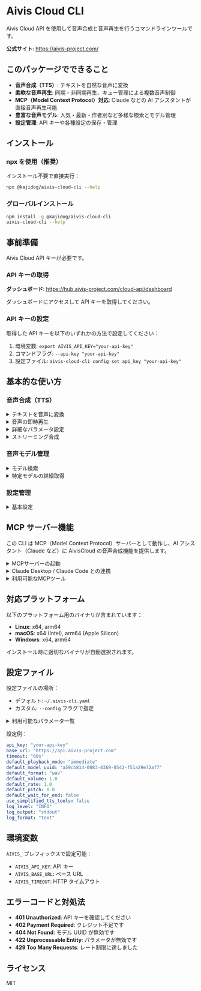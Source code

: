 # Aivis Cloud CLI

Aivis Cloud API を使用して音声合成と音声再生を行うコマンドラインツールです。

**公式サイト**: https://aivis-project.com/

## このパッケージでできること

- **音声合成（TTS）**: テキストを自然な音声に変換
- **柔軟な音声再生**: 同期・非同期再生、キュー管理による複数音声制御
- **MCP（Model Context Protocol）対応**: Claude などの AI アシスタントが直接音声再生可能
- **豊富な音声モデル**: 人気・最新・作者別など多様な検索とモデル管理
- **設定管理**: API キーや各種設定の保存・管理

## インストール

### npx を使用（推奨）

インストール不要で直接実行：

```bash
npx @kajidog/aivis-cloud-cli --help
```

### グローバルインストール

```bash
npm install -g @kajidog/aivis-cloud-cli
aivis-cloud-cli --help
```

## 事前準備

Aivis Cloud API キーが必要です。

### API キーの取得

**ダッシュボード**: https://hub.aivis-project.com/cloud-api/dashboard

ダッシュボードにアクセスして API キーを取得してください。

### API キーの設定

取得した API キーを以下のいずれかの方法で設定してください：

1. 環境変数: `export AIVIS_API_KEY="your-api-key"`
2. コマンドフラグ: `--api-key "your-api-key"`
3. 設定ファイル: `aivis-cloud-cli config set api_key "your-api-key"`

## 基本的な使い方

### 音声合成（TTS）

<details>
<summary>テキストを音声に変換</summary>

```bash
# 基本的な音声合成（デフォルトモデルを使用、出力ファイル必須）
npx @kajidog/aivis-cloud-cli tts synthesize --text "こんにちは世界" --output "output.wav"

# 位置引数を使用した音声ファイル保存
npx @kajidog/aivis-cloud-cli tts synthesize "こんにちは" "output.wav"

# 特定のモデルを指定
npx @kajidog/aivis-cloud-cli tts synthesize --text "こんにちは世界" --output "output.wav" --model-uuid "model-id"

# SSML マークアップを使用
npx @kajidog/aivis-cloud-cli tts synthesize --text '<speak>こんにちは<break time="1s"/>世界</speak>' --output "output.wav" --ssml
```

</details>

<details>
<summary>音声の即時再生</summary>

```bash
# テキストを音声に変換してすぐに再生（デフォルトモデルを使用）
npx @kajidog/aivis-cloud-cli tts play --text "こんにちは世界"

# 特定のモデルを指定して再生
npx @kajidog/aivis-cloud-cli tts play --text "こんにちは世界" --model-uuid "model-id"
```

</details>

<details>
<summary>詳細なパラメータ設定</summary>

```bash
npx @kajidog/aivis-cloud-cli tts synthesize \
  --text "こんにちは世界" \
  --output "output.mp3" \
  --format mp3 \
  --channels stereo \
  --rate 1.2 \
  --pitch 0.8 \
  --volume 0.9 \
  --leading-silence 0.1 \
  --trailing-silence 0.2 \
  --sampling-rate 44100 \
  --bitrate 128
```

**注意**: `--model-uuid` を指定しない場合、システムはデフォルトモデル（`a59cb814-0083-4369-8542-f51a29e72af7`）を使用します。

</details>

<details>
<summary>ストリーミング合成</summary>

```bash
# ストリーミング合成（リアルタイム出力、標準出力に音声データを出力）
npx @kajidog/aivis-cloud-cli tts stream --text "こんにちは世界" > output.wav
```

</details>

### 音声モデル管理

<details>
<summary>モデル検索</summary>

```bash
# 日本語モデルを検索
npx @kajidog/aivis-cloud-cli models search --query "japanese"

# 人気のモデルを表示（ダウンロード数順）
npx @kajidog/aivis-cloud-cli models search --sort "downloads" --limit 10

# 最新のモデルを表示
npx @kajidog/aivis-cloud-cli models search --sort "created_at" --limit 5

# 特定の作者のモデルを検索
npx @kajidog/aivis-cloud-cli models search --author "作者名"

# 全モデルを表示
npx @kajidog/aivis-cloud-cli models search

# 詳細情報を表示
npx @kajidog/aivis-cloud-cli models search --verbose
```

</details>

<details>
<summary>特定モデルの詳細取得</summary>

```bash
npx @kajidog/aivis-cloud-cli models get --uuid "model-id"
```

</details>

### 設定管理

<details>
<summary>基本設定</summary>

```bash
# APIキーの設定
npx @kajidog/aivis-cloud-cli config set api_key "your-api-key"

# カスタムエンドポイントの設定
npx @kajidog/aivis-cloud-cli config set base_url "https://api.example.com"

# 現在の設定を表示
npx @kajidog/aivis-cloud-cli config show
```

</details>

## MCP サーバー機能

この CLI は MCP（Model Context Protocol）サーバーとして動作し、AI アシスタント（Claude など）に AivisCloud の音声合成機能を提供します。

<details>
<summary>MCPサーバーの起動</summary>

事前に API キーを設定してください：

```bash
# 設定ファイルにAPIキーを保存（推奨）
npx @kajidog/aivis-cloud-cli config set api_key "your-api-key"

# HTTPモードでMCPサーバーを起動（デフォルトポート: 8080）
npx @kajidog/aivis-cloud-cli mcp

# カスタムポートで起動
npx @kajidog/aivis-cloud-cli mcp --port 3000
```

</details>

<details>
<summary>Claude Desktop / Claude Code との連携</summary>

### Claude Desktop

Claude Desktop の設定ファイル（`~/Library/Application Support/Claude/claude_desktop_config.json`）に以下を追加：

```json
{
  "mcpServers": {
    "aivis-cloud-api": {
      "command": "npx",
      "args": ["-y", "mcp-remote", "http://localhost:8080"]
    }
  }
}
```

### Claude Code CLI

Claude Code CLI を使用している場合は、以下のコマンドで追加できます：

```bash
# MCP サーバーを追加（デフォルトポート 8080 の場合）
claude mcp add --transport http aivis http://localhost:8080

# カスタムポート 3000 の場合
claude mcp add --transport http aivis http://localhost:3000
```

</details>

<details>
<summary>利用可能なMCPツール</summary>

MCP サーバーは以下のツールを AI アシスタントに提供します：

**音声モデル関連:**

- **search_models**: 音声モデルの検索（デフォルト 5 件）

  - パラメータ: `query`, `author`, `tags`, `limit`, `sort`, `public_only`

- **get_model**: 特定モデルの基本情報取得

  - パラメータ: `uuid` (必須)

- **get_model_speakers**: モデルのスピーカー情報取得
  - パラメータ: `uuid` (必須)

**音声合成・再生関連:**

- **synthesize_speech**: テキストを音声に変換してサーバー上で再生（フル機能版）

  - パラメータ: `text` (必須), `model_uuid`, `format`, `volume`, `rate`, `pitch`, `playback_mode`, `wait_for_end`
  - 音声フォーマット: `wav`, `mp3`, `flac`, `aac`, `opus`
  - 再生モード: `immediate` (即座再生), `queue` (キュー追加), `no_queue` (同時再生)

- **play_text**: デフォルト設定でテキストを音声再生（簡易版）
  - パラメータ: `text` (必須), `playback_mode`, `wait_for_end`
  - 注意: `default_model_uuid` と `use_simplified_tts_tools: true` が設定されている場合のみ利用可能

</details>

## 対応プラットフォーム

以下のプラットフォーム用のバイナリが含まれています：

- **Linux**: x64, arm64
- **macOS**: x64 (Intel), arm64 (Apple Silicon)
- **Windows**: x64, arm64

インストール時に適切なバイナリが自動選択されます。

## 設定ファイル

設定ファイルの場所：

- デフォルト: `~/.aivis-cli.yaml`
- カスタム: `--config` フラグで指定

<details>
<summary>利用可能なパラメータ一覧</summary>

| パラメータ                 | 型      | デフォルト値                    | 説明                                       |
| -------------------------- | ------- | ------------------------------- | ------------------------------------------ |
| `api_key`                  | string  | -                               | Aivis Cloud API キー（必須）               |
| `base_url`                 | string  | `https://api.aivis-project.com` | API のベース URL                           |
| `timeout`                  | string  | `60s`                           | HTTP リクエストのタイムアウト              |
| `default_playback_mode`    | string  | `immediate`                     | デフォルトの音声再生モード                 |
| `default_model_uuid`       | string  | -                               | デフォルト音声モデル UUID                  |
| `default_format`           | string  | `wav`                           | デフォルト音声フォーマット                 |
| `default_volume`           | float64 | `1.0`                           | デフォルト音量（0.0-2.0）                  |
| `default_rate`             | float64 | `1.0`                           | デフォルト再生速度（0.5-2.0）              |
| `default_pitch`            | float64 | `0.0`                           | デフォルトピッチ（-1.0 から 1.0）          |
| `default_wait_for_end`     | bool    | `false`                         | デフォルト再生完了待機                     |
| `use_simplified_tts_tools` | bool    | `false`                         | MCP で簡略化された TTS ツールを使用        |
| `log_level`                | string  | `INFO`                          | ログレベル（DEBUG, INFO, WARN, ERROR）     |
| `log_output`               | string  | `stdout`                        | ログ出力先（stdout, stderr, ファイルパス） |
| `log_format`               | string  | `text`                          | ログ形式（text, json）                     |

</details>

設定例：

```yaml
api_key: "your-api-key"
base_url: "https://api.aivis-project.com"
timeout: "60s"
default_playback_mode: "immediate"
default_model_uuid: "a59cb814-0083-4369-8542-f51a29e72af7"
default_format: "wav"
default_volume: 1.0
default_rate: 1.0
default_pitch: 0.0
default_wait_for_end: false
use_simplified_tts_tools: false
log_level: "INFO"
log_output: "stdout"
log_format: "text"
```

## 環境変数

`AIVIS_` プレフィックスで設定可能：

- `AIVIS_API_KEY`: API キー
- `AIVIS_BASE_URL`: ベース URL
- `AIVIS_TIMEOUT`: HTTP タイムアウト

## エラーコードと対処法

- **401 Unauthorized**: API キーを確認してください
- **402 Payment Required**: クレジット不足です
- **404 Not Found**: モデル UUID が無効です
- **422 Unprocessable Entity**: パラメータが無効です
- **429 Too Many Requests**: レート制限に達しました

## ライセンス

MIT
